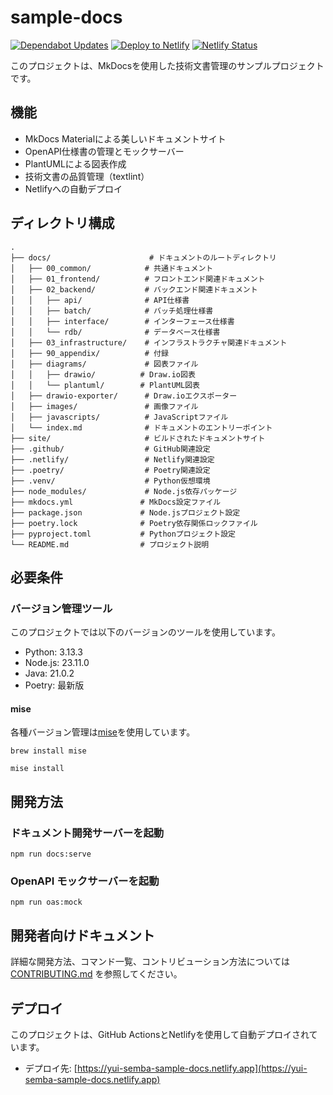 # sample-docs

[![Dependabot Updates](https://github.com/semba-yui/sample-docs/actions/workflows/dependabot/dependabot-updates/badge.svg)](https://github.com/semba-yui/sample-docs/actions/workflows/dependabot/dependabot-updates)
[![Deploy to Netlify](https://github.com/semba-yui/sample-docs/actions/workflows/build-and-deploy.yml/badge.svg)](https://github.com/semba-yui/sample-docs/actions/workflows/build-and-deploy.yml)
[![Netlify Status](https://api.netlify.com/api/v1/badges/cf8eb74a-c877-4ae4-a326-1e469f94b22e/deploy-status)](https://app.netlify.com/sites/yui-semba-sample-docs/deploys)

このプロジェクトは、MkDocsを使用した技術文書管理のサンプルプロジェクトです。

## 機能

- MkDocs Materialによる美しいドキュメントサイト
- OpenAPI仕様書の管理とモックサーバー
- PlantUMLによる図表作成
- 技術文書の品質管理（textlint）
- Netlifyへの自動デプロイ

## ディレクトリ構成

```text
.
├── docs/                      # ドキュメントのルートディレクトリ
│   ├── 00_common/            # 共通ドキュメント
│   ├── 01_frontend/          # フロントエンド関連ドキュメント
│   ├── 02_backend/           # バックエンド関連ドキュメント
│   │   ├── api/              # API仕様書
│   │   ├── batch/            # バッチ処理仕様書
│   │   ├── interface/        # インターフェース仕様書
│   │   └── rdb/              # データベース仕様書
│   ├── 03_infrastructure/    # インフラストラクチャ関連ドキュメント
│   ├── 90_appendix/          # 付録
│   ├── diagrams/             # 図表ファイル
│   │   ├── drawio/          # Draw.io図表
│   │   └── plantuml/        # PlantUML図表
│   ├── drawio-exporter/      # Draw.ioエクスポーター
│   ├── images/               # 画像ファイル
│   ├── javascripts/          # JavaScriptファイル
│   └── index.md              # ドキュメントのエントリーポイント
├── site/                     # ビルドされたドキュメントサイト
├── .github/                  # GitHub関連設定
├── .netlify/                 # Netlify関連設定
├── .poetry/                  # Poetry関連設定
├── .venv/                    # Python仮想環境
├── node_modules/             # Node.js依存パッケージ
├── mkdocs.yml               # MkDocs設定ファイル
├── package.json             # Node.jsプロジェクト設定
├── poetry.lock              # Poetry依存関係ロックファイル
├── pyproject.toml           # Pythonプロジェクト設定
└── README.md                # プロジェクト説明
```

## 必要条件

### バージョン管理ツール

このプロジェクトでは以下のバージョンのツールを使用しています。

- Python: 3.13.3
- Node.js: 23.11.0
- Java: 21.0.2
- Poetry: 最新版

#### mise

各種バージョン管理は[mise](https://github.com/jdx/mise)を使用しています。

```shell
brew install mise
```

```shell
mise install
```

## 開発方法

### ドキュメント開発サーバーを起動

```shell
npm run docs:serve
```

### OpenAPI モックサーバーを起動

```shell
npm run oas:mock
```

## 開発者向けドキュメント

詳細な開発方法、コマンド一覧、コントリビューション方法については [CONTRIBUTING.md](./CONTRIBUTING.md) を参照してください。

## デプロイ

このプロジェクトは、GitHub ActionsとNetlifyを使用して自動デプロイされています。

- デプロイ先: [https://yui-semba-sample-docs.netlify.app](https://yui-semba-sample-docs.netlify.app)
